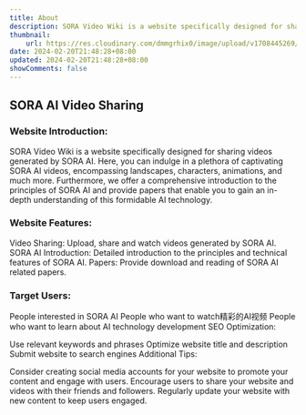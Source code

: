 ```yaml
---
title: About
description: SORA Video Wiki is a website specifically designed for sharing videos generated by SORA AI. Here, you can indulge in a plethora of captivating SORA AI videos, encompassing landscapes, characters, animations, and much more. Furthermore, we offer a comprehensive introduction to the principles of SORA AI and provide papers that enable you to gain an in-depth understanding of this formidable AI technology..
thumbnail:
    url: https://res.cloudinary.com/dmmgrhix0/image/upload/v1708445269/sora-video/epkhdbnatvc1ij9xjk0b.jpg
date: 2024-02-20T21:48:28+08:00
updated: 2024-02-20T21:48:28+08:00
showComments: false
---
```




## SORA AI Video Sharing

### Website Introduction:

SORA Video Wiki is a website specifically designed for sharing videos generated by SORA AI. Here, you can indulge in a plethora of captivating SORA AI videos, encompassing landscapes, characters, animations, and much more. Furthermore, we offer a comprehensive introduction to the principles of SORA AI and provide papers that enable you to gain an in-depth understanding of this formidable AI technology.

### Website Features:

Video Sharing: Upload, share and watch videos generated by SORA AI.
SORA AI Introduction: Detailed introduction to the principles and technical features of SORA AI.
Papers: Provide download and reading of SORA AI related papers.


### Target Users:

People interested in SORA AI
People who want to watch精彩的AI视频
People who want to learn about AI technology development
SEO Optimization:

Use relevant keywords and phrases
Optimize website title and description
Submit website to search engines
Additional Tips:

Consider creating social media accounts for your website to promote your content and engage with users.
Encourage users to share your website and videos with their friends and followers.
Regularly update your website with new content to keep users engaged.